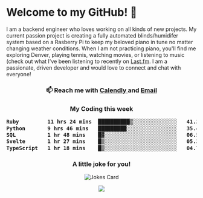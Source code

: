 <h1> Welcome to my GitHub! 👋 </h1>


  I am a backend engineer who loves working on all kinds of new projects. My current passion project is creating a fully automated blinds/humidifer system based on a Rasberry Pi to keep my beloved piano in tune no matter changing weather conditions. When I am not practicing piano, you'll find me exploring Denver, playing tennis, watching movies, or listening to music (check out what I've been listening to recently on [Last.fm](https://www.last.fm/user/mballa000). I am a passionate, driven developer and would love to connect and chat with everyone!

<h3 align = "center"> 📫 Reach me with <a href = "https://calendly.com/msbrandt00/30min"> Calendly </a> and <a href="mailto:msbrandt00@gmail.com">Email</a> 
 </h3>


 
<div align = "center"
[![Anurag's GitHub stats](https://github-readme-stats.vercel.app/api?username=mbrandt00)](https://github.com/anuraghazra/github-readme-stats)
          </div>
<h3 align="center">
  My Coding this week
<!--START_SECTION:waka-->

```txt
Ruby         11 hrs 24 mins  ██████████▒░░░░░░░░░░░░░░   41.38 %
Python       9 hrs 46 mins   █████████░░░░░░░░░░░░░░░░   35.47 %
SQL          1 hr 48 mins    █▓░░░░░░░░░░░░░░░░░░░░░░░   06.55 %
Svelte       1 hr 27 mins    █▒░░░░░░░░░░░░░░░░░░░░░░░   05.32 %
TypeScript   1 hr 18 mins    █▒░░░░░░░░░░░░░░░░░░░░░░░   04.75 %
```

<!--END_SECTION:waka-->

### A little joke for you!

![Jokes Card](https://readme-jokes.vercel.app/api?hideBorder)

<a href="https://www.linkedin.com/in/mbrandt00/"><img src="https://img.shields.io/badge/linkedin-%230077B5.svg?&style=for-the-badge&logo=linkedin&logoColor=white" /></a>
